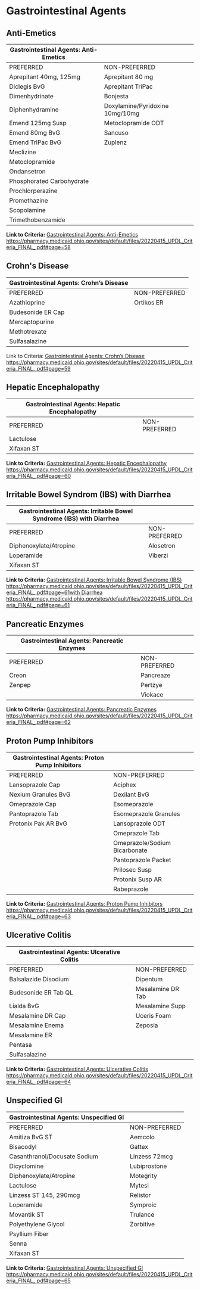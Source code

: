 # Gastrointestinal Agents

## Anti-Emetics

| Gastrointestinal Agents: Anti-Emetics    |                                  |
|------------------------------------------|----------------------------------|
| PREFERRED                                | NON-PREFERRED                    |
| Aprepitant 40mg, 125mg                   | Aprepitant 80 mg                 |
| Diclegis BvG                             | Aprepitant TriPac                |
| Dimenhydrinate                           | Bonjesta                         |
| Diphenhydramine                          | Doxylamine/Pyridoxine 10mg/10mg  |
| Emend 125mg Susp                         | Metoclopramide ODT               |
| Emend 80mg BvG                           | Sancuso                          |
| Emend TriPac BvG                         | Zuplenz                          |
| Meclizine                                |                                  |
| Metoclopramide                           |                                  |
| Ondansetron                              |                                  |
| Phosphorated Carbohydrate                |                                  |
| Prochlorperazine                         |                                  |
| Promethazine                             |                                  |
| Scopolamine                              |                                  |
| Trimethobenzamide                        |                                  |

**Link to Criteria:** [Gastrointestinal Agents: Anti](https://pharmacy.medicaid.ohio.gov/sites/default/files/20220415_UPDL_Criteria_FINAL_.pdf#page=58)[-](https://pharmacy.medicaid.ohio.gov/sites/default/files/20220415_UPDL_Criteria_FINAL_.pdf#page=58)[Emetics](https://pharmacy.medicaid.ohio.gov/sites/default/files/20220415_UPDL_Criteria_FINAL_.pdf#page=58) <https://pharmacy.medicaid.ohio.gov/sites/default/files/20220415_UPDL_Criteria_FINAL_.pdf#page=58>

## Crohn's Disease

| Gastrointestinal Agents: Crohn’s Disease         |                     |
|--------------------------------------------------|---------------------|
| PREFERRED                                        | NON-PREFERRED       |
| Azathioprine                                     | Ortikos ER          |
| Budesonide ER Cap                                |                     |
| Mercaptopurine                                   |                     |
| Methotrexate                                     |                     |
| Sulfasalazine                                    |                     |

Link to Criteria: [Gastrointestinal Agents: Crohn’s Disease](https://pharmacy.medicaid.ohio.gov/sites/default/files/20220415_UPDL_Criteria_FINAL_.pdf#page=59) <https://pharmacy.medicaid.ohio.gov/sites/default/files/20220415_UPDL_Criteria_FINAL_.pdf#page=59>

## Hepatic Encephalopathy

| Gastrointestinal Agents: Hepatic Encephalopathy  |                |
|--------------------------------------------------|----------------|
| PREFERRED                                        | NON-PREFERRED  |
| Lactulose                                        |                |
| Xifaxan ST                                       |                | 

**Link to Criteria:** [Gastrointestinal Agents: Hepatic Encephalopathy](https://pharmacy.medicaid.ohio.gov/sites/default/files/20220415_UPDL_Criteria_FINAL_.pdf#page=60) <https://pharmacy.medicaid.ohio.gov/sites/default/files/20220415_UPDL_Criteria_FINAL_.pdf#page=60>

## Irritable Bowel Syndrom (IBS) with Diarrhea

| Gastrointestinal Agents: Irritable Bowel Syndrome (IBS) with Diarrhea  |               |
|------------------------------------------------------------------------|---------------|
| PREFERRED                                                              | NON-PREFERRED |
| Diphenoxylate/Atropine                                                 | Alosetron     |
| Loperamide                                                             | Viberzi       |
| Xifaxan ST                                                             |               |

**Link to Criteria:** [Gastrointestinal Agents: Irritable Bowel Syndrome (IBS)](https://pharmacy.medicaid.ohio.gov/sites/default/files/20220415_UPDL_Criteria_FINAL_.pdf#page=61) <https://pharmacy.medicaid.ohio.gov/sites/default/files/20220415_UPDL_Criteria_FINAL_.pdf#page=61>[with Diarrhea](https://pharmacy.medicaid.ohio.gov/sites/default/files/20220415_UPDL_Criteria_FINAL_.pdf#page=61) <https://pharmacy.medicaid.ohio.gov/sites/default/files/20220415_UPDL_Criteria_FINAL_.pdf#page=61>

## Pancreatic Enzymes

| Gastrointestinal Agents: Pancreatic Enzymes  |                  |
|----------------------------------------------|------------------|
| PREFERRED                                    | NON-PREFERRED    |
| Creon                                        | Pancreaze        |
| Zenpep                                       | Pertzye          |
|                                              | Viokace          |

**Link to Criteria:** [Gastrointestinal Agents: Pancreatic Enzymes](https://pharmacy.medicaid.ohio.gov/sites/default/files/20220415_UPDL_Criteria_FINAL_.pdf#page=62) <https://pharmacy.medicaid.ohio.gov/sites/default/files/20220415_UPDL_Criteria_FINAL_.pdf#page=62>

## Proton Pump Inhibitors

| Gastrointestinal Agents: Proton Pump Inhibitors  |                                  |
|--------------------------------------------------|----------------------------------|
| PREFERRED                                        | NON-PREFERRED                    |
| Lansoprazole Cap                                 | Aciphex                          |
| Nexium Granules BvG                              | Dexilant BvG                     |
| Omeprazole Cap                                   | Esomeprazole                     |
| Pantoprazole Tab                                 | Esomeprazole Granules            |
| Protonix Pak AR BvG                              | Lansoprazole ODT                 |
|                                                  | Omeprazole Tab                   |
|                                                  | Omeprazole/Sodium Bicarbonate    |
|                                                  | Pantoprazole Packet              |
|                                                  | Prilosec Susp                    |
|                                                  | Protonix Susp AR                 |
|                                                  | Rabeprazole                      |

**Link to Criteria:** [Gastrointestinal Agents: Proton Pump Inhibitors](https://pharmacy.medicaid.ohio.gov/sites/default/files/20220415_UPDL_Criteria_FINAL_.pdf#page=63) <https://pharmacy.medicaid.ohio.gov/sites/default/files/20220415_UPDL_Criteria_FINAL_.pdf#page=63>

## Ulcerative Colitis

| Gastrointestinal Agents: Ulcerative Colitis              |                    |
|----------------------------------------------------------|--------------------|
| PREFERRED                                                | NON-PREFERRED      |
| Balsalazide Disodium                                     | Dipentum           |
| Budesonide ER Tab QL                                     | Mesalamine DR Tab  |
| Lialda BvG                                               | Mesalamine Supp    |
| Mesalamine DR Cap                                        | Uceris Foam        |
| Mesalamine Enema                                         | Zeposia            |
| Mesalamine ER                                            |                    |
| Pentasa                                                  |                    |
| Sulfasalazine                                            |                    |

**Link to Criteria:** [Gastrointestinal Agents: Ulcerative Colitis](https://pharmacy.medicaid.ohio.gov/sites/default/files/20220415_UPDL_Criteria_FINAL_.pdf#page=64) <https://pharmacy.medicaid.ohio.gov/sites/default/files/20220415_UPDL_Criteria_FINAL_.pdf#page=64>

## Unspecified GI

| Gastrointestinal Agents: Unspecified GI                 |                  |
|---------------------------------------------------------|------------------|
| PREFERRED                                               | NON-PREFERRED    |
| Amitiza BvG ST                                          | Aemcolo          |
| Bisacodyl                                               | Gattex           |
| Casanthranol/Docusate Sodium                            | Linzess 72mcg    |
| Dicyclomine                                             | Lubiprostone     |
| Diphenoxylate/Atropine                                  | Motegrity        |
| Lactulose                                               | Mytesi           |
| Linzess ST 145, 290mcg                                  | Relistor         |
| Loperamide                                              | Symproic         |
| Movantik ST                                             | Trulance         |
| Polyethylene Glycol                                     | Zorbitive        |
| Psyllium Fiber                                          |                  |
| Senna                                                   |                  |
| Xifaxan ST                                              |                  |

**Link to Criteria:** [Gastrointestinal Agents: Unspecified GI](https://pharmacy.medicaid.ohio.gov/sites/default/files/20220415_UPDL_Criteria_FINAL_.pdf#page=65) <https://pharmacy.medicaid.ohio.gov/sites/default/files/20220415_UPDL_Criteria_FINAL_.pdf#page=65>
